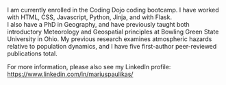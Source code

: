 I am currently enrolled in the Coding Dojo coding bootcamp.   I have worked with HTML, CSS, Javascript, Python, Jinja, and with Flask.  
I also have a PhD in Geography, and have previously taught both introductory Meteorology and Geospatial principles at Bowling Green State University in Ohio.  My previous research examines atmospheric hazards relative to population dynamics, and I have five first-author peer-reviewed publications total.  

For more information, please also see my LinkedIn profile:
https://www.linkedin.com/in/mariuspaulikas/


<!--
**MrMariusKentState/MrMariusKentState** is a ✨ _special_ ✨ repository because its `README.md` (this file) appears on your GitHub profile.

Here are some ideas to get you started:

- 🔭 I’m currently working on ...
- 🌱 I’m currently learning ...
- 👯 I’m looking to collaborate on ...
- 🤔 I’m looking for help with ...
- 💬 Ask me about ...
- 📫 How to reach me: ...
- 😄 Pronouns: ...
- ⚡ Fun fact: ...
-->

